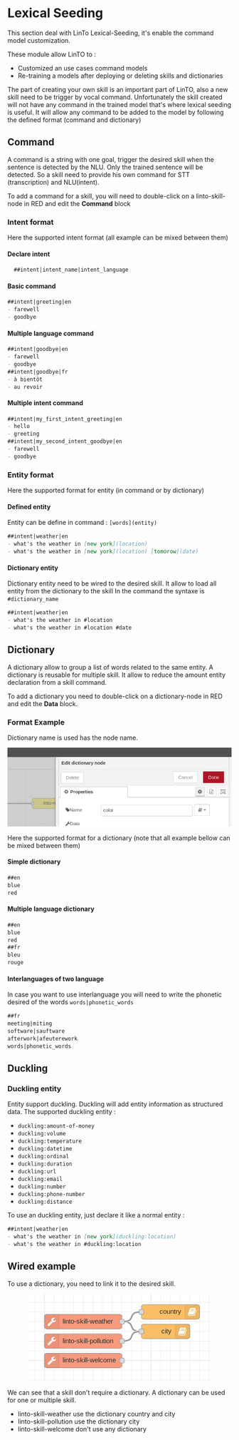 # Lexical Seeding

This section deal with LinTo Lexical-Seeding, it's enable the command model customization.

These module allow LinTO to :
  * Customized an use cases command models
  * Re-training a models after deploying or deleting skills and dictionaries

The part of creating your own skill is an important part of LinTO, also a new skill need to be trigger by vocal command. Unfortunately the skill created will not have any command in the trained model that's where lexical seeding is useful. It will allow any command to be added to the model by following the defined format (command and dictionary)

## Command

A command is a string with one goal, trigger the desired skill when the sentence is detected by the NLU. Only the trained sentence will be detected. So a  skill need to provide his own command for STT (transcription) and NLU(intent). 

To add a command for a skill, you will need to double-click on a linto-skill-node in RED and edit the **Command** block

### Intent format
Here the supported intent format (all example can be mixed between them)

#### Declare intent
```markdown
  ##intent|intent_name|intent_language
```

#### Basic command
```markdown
##intent|greeting|en
- farewell
- goodbye
```

#### Multiple language command
```markdown
##intent|goodbye|en
- farewell
- goodbye
##intent|goodbye|fr
- à bientôt
- au revoir
```

#### Multiple intent command
```markdown
##intent|my_first_intent_greeting|en
- hello
- greeting
##intent|my_second_intent_goodbye|en
- farewell
- goodbye
```
### Entity format
Here the supported format for entity (in command or by dictionary)

#### Defined entity
Entity can be define in command : `[words](entity)`

```markdown
##intent|weather|en
- what's the weather in [new york](location)
- what's the weather in [new york](location) [tomorow](date)
```

#### Dictionary entity
Dictionary entity need to be wired to the desired skill. It allow to load all entity from the dictionary to the skill
In the command the syntaxe is `#dictionary_name`
```markdown
##intent|weather|en
- what's the weather in #location
- what's the weather in #location #date
```

## Dictionary

A dictionary allow to group a list of words related to the same entity. A dictionary is reusable for multiple skill. It allow to reduce the amount entity declaration from a skill command.

To add a dictionary you need to double-click on a dictionary-node in RED and edit the **Data** block.


### Format Example
Dictionary name is used has the node name.
<p align="center">
  <img src="../_media/lexical_seeding/dictionary_name.png" alt="dictionary_name"/>
</p>

Here the supported format for a dictionary (note that all example bellow can be mixed between them)

#### Simple dictionary
```markdown
##en
blue
red
```

#### Multiple language dictionary
```markdown
##en
blue
red
##fr
bleu
rouge
```

#### Interlanguages of two language
In case you want to use interlanguage you will need to write the phonetic desired of the words `words|phonetic_words`

```markdown
##fr
meeting|miting
software|sauftware
afterwork|afeuterework
words|phonetic_words
```

## Duckling

### Duckling entity
Entity support duckling. Duckling will add entity information as structured data.
The supported duckling entity :
* `duckling:amount-of-money`
* `duckling:volume`
* `duckling:temperature`
* `duckling:datetime`
* `duckling:ordinal`
* `duckling:duration`
* `duckling:url`
* `duckling:email`
* `duckling:number`
* `duckling:phone-number`
* `duckling:distance` 

To use an duckling entity, just declare it like a normal entity :

```markdown
##intent|weather|en
- what's the weather in [new york](duckling:location)
- what's the weather in #duckling:location
```

## Wired example

To use a dictionary, you need to link it to the desired skill.

<p align="center">
  <img src="../_media/lexical_seeding/skill_red.png" alt="dictionary_name"/>
</p>

We can see that a skill don't require a dictionary. A dictionary can be used for one or multiple skill.
  * linto-skill-weather use the dictionary country and city
  * linto-skill-pollution use the dictionary city
  * linto-skill-welcome don't use any dictionary

